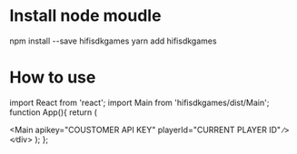 # Install node moudle
npm install --save hifisdkgames
yarn add hifisdkgames

# How to use

import React from 'react';
import Main from 'hifisdkgames/dist/Main';
function App(){
return (
    <div>
        <Main apikey="COUSTOMER API KEY" playerId="CURRENT PLAYER ID" ∕>
    <∕div>
    );
};